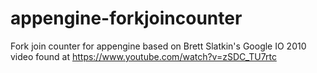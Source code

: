# appengine-forkjoincounter
Fork join counter for appengine based on Brett Slatkin's Google IO 2010 video found at https://www.youtube.com/watch?v=zSDC_TU7rtc
